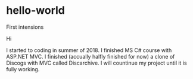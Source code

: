 # hello-world
First intensions

Hi

I started to coding in summer of 2018. I finished MS C# course with ASP.NET MVC. I finished (accually halfly finished for now) a clone of Discogs with MVC called Discarchive. I will countinue my project until it is fully working.
